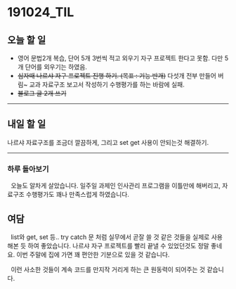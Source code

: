 # 191024_TIL
## 오늘 할 일
- 영어 문법2개 복습, 단어 5개 3번씩 적고 외우기 자구 프로젝트 한다고 못함. 다만 5개 단어를 외우기는 하였음.
- ~~심자때 나르샤 자구 프로젝트 진행 하기. (목표 : 기능 반개)~~ 다섯개 전부 만들어 버림~
교과 자료구조 보고서 작성하기 수행평가를 하는 바람에 실패.
- ~~블로그 글 2개 쓰기~~
***
## 내일 할 일
나르샤 자료구조를 조금더 깔끔하게, 그리고 set get 사용이 안되는것 해결하기.
***
### 하루 돌아보기

&nbsp; 오늘도 알차게 살았습니다. 일주일 과제인 인사관리 프로그램을 이틀만에 해버리고, 자료구조 수행평가도 꽤나 만족스럽게 하였습니다. 

## 여담
&nbsp; list와 get, set 등.. try catch 문 처럼 실무에서 곧잘 쓸 것 같은 것들을 실제로 사용 해본 듯 하여 좋았습니다. 나르샤 자구 프로젝트를 빨리 끝낼 수 있었던것도 정말 좋네요. 이번 주말에 집에 가면 꽤 편안한 기분으로 있을 것 같습니다.

&nbsp; 이런 사소한 것들이 계속 코드를 만지작 거리게 하는 큰 원동력이 되어주는 것 같습니다.